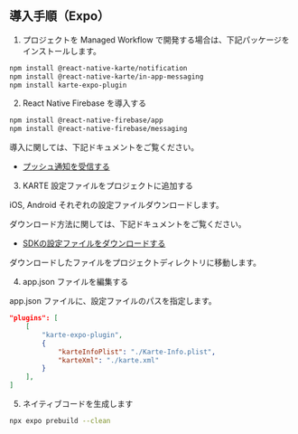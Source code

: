 ## 導入手順（Expo）

1. プロジェクトを Managed Workflow で開発する場合は、下記パッケージをインストールします。

```sh
npm install @react-native-karte/notification
npm install @react-native-karte/in-app-messaging
npm install karte-expo-plugin
```

2. React Native Firebase を導入する

```sh
npm install @react-native-firebase/app
npm install @react-native-firebase/messaging
```

導入に関しては、下記ドキュメントをご覧ください。

- [プッシュ通知を受信する](https://developers.karte.io/docs/notification-react-native-sdk-v2#step1-react-native-firebase-%E3%82%92%E5%B0%8E%E5%85%A5%E3%81%99%E3%82%8B)

3. KARTE 設定ファイルをプロジェクトに追加する

iOS, Android それぞれの設定ファイルダウンロードします。

ダウンロード方法に関しては、下記ドキュメントをご覧ください。

- [SDKの設定ファイルをダウンロードする](https://support.karte.io/post/SRlsXvrikIKjpZcfahGdc)

ダウンロードしたファイルをプロジェクトディレクトリに移動します。

4. app.json ファイルを編集する

app.json ファイルに、設定ファイルのパスを指定します。

```json
"plugins": [
    [
        "karte-expo-plugin",
        {
            "karteInfoPlist": "./Karte-Info.plist",
            "karteXml": "./karte.xml"
        }
    ],
]
```

5. ネイティブコードを生成します

```sh
npx expo prebuild --clean
```

